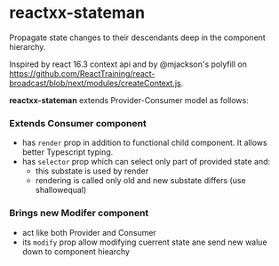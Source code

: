 # reactxx-stateman

Propagate state changes to their descendants deep in the component hierarchy.

Inspired by react 16.3 context api and by @mjackson's polyfill on https://github.com/ReactTraining/react-broadcast/blob/next/modules/createContext.js. 

**reactxx-stateman** extends Provider-Consumer model as follows:

### Extends **Consumer** component
- has ```render``` prop in addition to functional child component. It allows better Typescript typing.
- has ```selector``` prop which can select only part of provided state and:
  - this substate is used by render 
  - rendering is called only old and new substate differs (use shallowequal)

### Brings new **Modifer** component
- act like both Provider and Consumer
- its ```modify``` prop allow modifying cuerrent state ane send new walue down to component hiearchy
